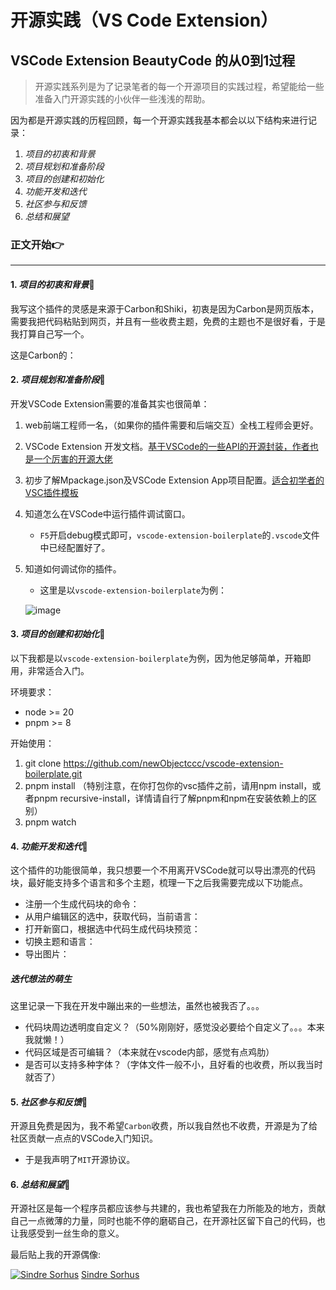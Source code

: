 # 开源实践（VS Code Extension）

## VSCode Extension BeautyCode 的从0到1过程

> 开源实践系列是为了记录笔者的每一个开源项目的实践过程，希望能给一些准备入门开源实践的小伙伴一些浅浅的帮助。

因为都是开源实践的历程回顾，每一个开源实践我基本都会以以下结构来进行记录：

1. *项目的初衷和背景*
2. *项目规划和准备阶段*
3. *项目的创建和初始化*
4. *功能开发和迭代*
5. *社区参与和反馈*
6. *总结和展望*

### 正文开始👉

----------------

#### 1. *项目的初衷和背景*📌

我写这个插件的灵感是来源于Carbon和Shiki，初衷是因为Carbon是网页版本，需要我把代码粘贴到网页，并且有一些收费主题，免费的主题也不是很好看，于是我打算自己写一个。

这是Carbon的：

#### 2. *项目规划和准备阶段*📌

开发VSCode Extension需要的准备其实也很简单：

1. web前端工程师一名，（如果你的插件需要和后端交互）全栈工程师会更好。
2. VSCode Extension 开发文档。[基于VSCode的一些API的开源封装，作者也是一个厉害的开源大佬](https://vscode-use-docs.netlify.app/)
3. 初步了解Mpackage.json及VSCode Extension App项目配置。[适合初学者的VSC插件模板](https://github.com/newObjectccc/vscode-extension-boilerplate)
4. 知道怎么在VSCode中运行插件调试窗口。
    - `F5`开启debug模式即可，`vscode-extension-boilerplate`的`.vscode`文件中已经配置好了。
5. 知道如何调试你的插件。
    - 这里是以`vscode-extension-boilerplate`为例：

    ![image](https://github.com/newObjectccc/newObjectccc.github.io/assets/42132586/f07d6586-efd3-423d-8b01-368ed9349646)

#### 3. *项目的创建和初始化*📌

以下我都是以`vscode-extension-boilerplate`为例，因为他足够简单，开箱即用，非常适合入门。

环境要求：

- node >= 20
- pnpm >= 8

开始使用：

1. git clone <https://github.com/newObjectccc/vscode-extension-boilerplate.git>
2. pnpm install （特别注意，在你打包你的vsc插件之前，请用npm install，或者pnpm recursive-install，详情请自行了解pnpm和npm在安装依赖上的区别）
3. pnpm watch

#### 4. *功能开发和迭代*📌

这个插件的功能很简单，我只想要一个不用离开VSCode就可以导出漂亮的代码块，最好能支持多个语言和多个主题，梳理一下之后我需要完成以下功能点。

- 注册一个生成代码块的命令：
- 从用户编辑区的选中，获取代码，当前语言：
- 打开新窗口，根据选中代码生成代码块预览：
- 切换主题和语言：
- 导出图片：

##### 迭代想法的萌生

这里记录一下我在开发中蹦出来的一些想法，虽然也被我否了。。。

- 代码块周边透明度自定义？（50%刚刚好，感觉没必要给个自定义了。。。本来我就懒！）
- 代码区域是否可编辑？（本来就在vscode内部，感觉有点鸡肋）
- 是否可以支持多种字体？（字体文件一般不小，且好看的也收费，所以我当时就否了）

#### 5. *社区参与和反馈*📌

开源且免费是因为，我不希望`Carbon`收费，所以我自然也不收费，开源是为了给社区贡献一点点的VSCode入门知识。

- 于是我声明了`MIT`开源协议。

#### 6. *总结和展望*📌

开源社区是每一个程序员都应该参与共建的，我也希望我在力所能及的地方，贡献自己一点微薄的力量，同时也能不停的磨砺自己，在开源社区留下自己的代码，也让我感受到一丝生命的意义。

最后贴上我的开源偶像:

[![Sindre Sorhus](https://github.com/sindresorhus.png?size=50)](https://github.com/sindresorhus)
[Sindre Sorhus](https://github.com/sindresorhus)
